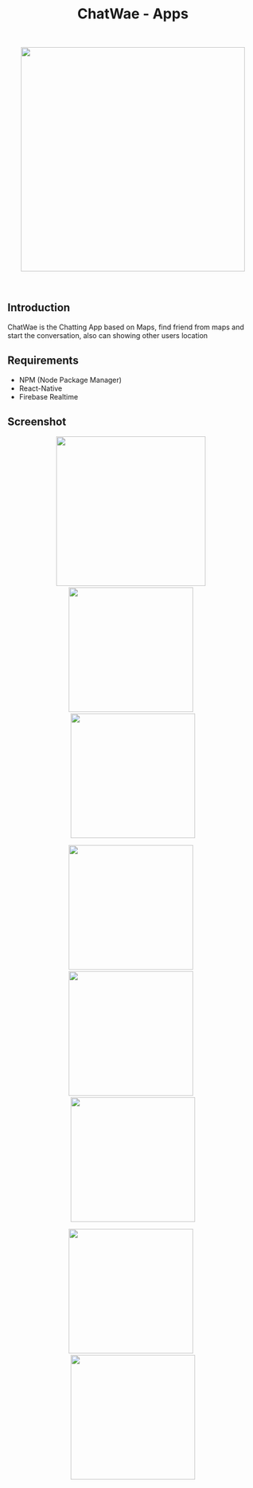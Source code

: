 <h1 align="center">ChatWae - Apps</h1><br/>

<p align="center">
  <img src="https://user-images.githubusercontent.com/52324743/66672306-2dd2ae00-ec88-11e9-9319-f4bb56f402fb.png" width="450"/>
</p>

<br/>


## Introduction

ChatWae is the Chatting App based on Maps, find friend from maps and start the conversation, also can showing other users location


## Requirements
  - NPM (Node Package Manager)
  - React-Native
  - Firebase Realtime
 
## Screenshot
  <p align="center">
    <span>
      <img src="https://user-images.githubusercontent.com/52324743/66672673-0af4c980-ec89-11e9-9deb-33269487a3cb.jpg" width="300px" />
      &nbsp;
      <img src="https://user-images.githubusercontent.com/52324743/66672738-2bbd1f00-ec89-11e9-9156-917f8d38efb3.png" width="250px" />
      &nbsp;
      <img src="https://user-images.githubusercontent.com/52324743/66672907-a8e89400-ec89-11e9-8a2d-d896ce314f07.png" width="250px" />
    </span>
    
  </p>
   <p align="center">
    <span>
     <img src="https://user-images.githubusercontent.com/52324743/66672997-dc2b2300-ec89-11e9-9ee8-c2707c9f3704.png" width="250px" />
      &nbsp;
      <img src="https://user-images.githubusercontent.com/52324743/66673420-b81c1180-ec8a-11e9-8433-93a5b41dd9b0.png" width="250px" />
      &nbsp;
      <img src="https://user-images.githubusercontent.com/52324743/66673453-ccf8a500-ec8a-11e9-94d8-92cc9fae3ce9.png" width="250px" />
    </span>
  </p>
   <p align="center">
    <span>
     <img src="https://user-images.githubusercontent.com/52324743/66673600-1ba63f00-ec8b-11e9-9944-28ac505b26b9.png" width="250px" />
      &nbsp;
      <img src="https://user-images.githubusercontent.com/52324743/66673687-45f7fc80-ec8b-11e9-8da5-1173cf2379e5.png" width="250px" />
    </span>
    
  </p>
   

